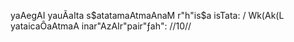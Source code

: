 yaAegAI yauÃaIta s$atatamaAtmaAnaM r"h"is$a isTata: /
Wk(Ak(L yataicaÔaAtmaA inar"AzAIr"pair"ƒah": //10//